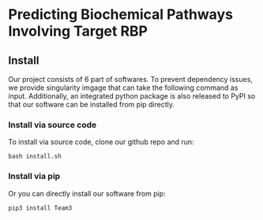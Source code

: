# Predicting Biochemical Pathways Involving Target RBP



## Install

Our project consists of 6 part of softwares. To prevent dependency issues, we provide singularity imgage that can take the following command as input. Additionally, an integrated python package is also released to PyPI so that our software can be installed from pip directly.

### Install via source code

To install via source code, clone our github repo and run:

`bash install.sh`


### Install via pip

Or you can directly install our software from pip:

`pip3 install Team3`
